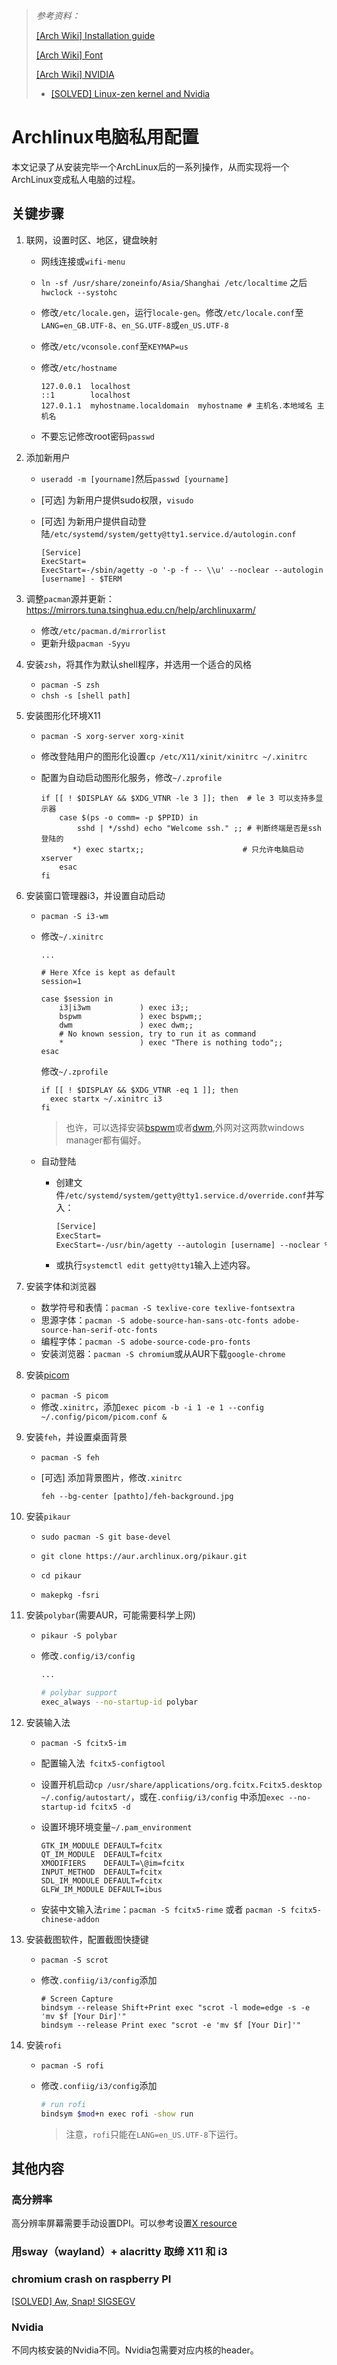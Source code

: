 > *参考资料：*
>
> [[Arch Wiki] Installation guide](https://wiki.archlinux.org/title/Installation_guide)
>
> [[Arch Wiki] Font](https://wiki.archlinux.org/title/Fonts)
>
> [[Arch Wiki] NVIDIA](https://wiki.archlinux.org/title/NVIDIA)
>
> - [[SOLVED] Linux-zen kernel and Nvidia](https://bbs.archlinux.org/viewtopic.php?id=251515)

# Archlinux电脑私用配置

本文记录了从安装完毕一个ArchLinux后的一系列操作，从而实现将一个ArchLinux变成私人电脑的过程。

## 关键步骤

1. 联网，设置时区、地区，键盘映射

   - 网线连接或`wifi-menu`

   - `ln -sf /usr/share/zoneinfo/Asia/Shanghai /etc/localtime` 之后 `hwclock --systohc`

   - 修改`/etc/locale.gen`，运行`locale-gen`。修改`/etc/locale.conf`至`LANG=en_GB.UTF-8`、`en_SG.UTF-8`或`en_US.UTF-8`

   - 修改`/etc/vconsole.conf`至`KEYMAP=us`

   - 修改`/etc/hostname`

     ```
     127.0.0.1	localhost
     ::1		localhost
     127.0.1.1	myhostname.localdomain	myhostname # 主机名.本地域名 主机名
     ```

   - 不要忘记修改root密码`passwd`

2. 添加新用户

   - `useradd -m [yourname]`然后`passwd [yourname]`

   - [可选] 为新用户提供sudo权限，`visudo`

   - [可选] 为新用户提供自动登陆`/etc/systemd/system/getty@tty1.service.d/autologin.conf`

     ```
     [Service]
     ExecStart=
     ExecStart=-/sbin/agetty -o '-p -f -- \\u' --noclear --autologin [username] - $TERM
     ```

3. 调整`pacman`源并更新：https://mirrors.tuna.tsinghua.edu.cn/help/archlinuxarm/

   - 修改`/etc/pacman.d/mirrorlist`
   - 更新升级`pacman -Syyu`

4. 安装`zsh`，将其作为默认shell程序，并选用一个适合的风格

   - `pacman -S zsh`
   - `chsh -s [shell path]`

5. 安装图形化环境X11

   - `pacman -S xorg-server xorg-xinit`

   - 修改登陆用户的图形化设置`cp /etc/X11/xinit/xinitrc ~/.xinitrc`

   - 配置为自动启动图形化服务，修改`~/.zprofile`

     ```
     if [[ ! $DISPLAY && $XDG_VTNR -le 3 ]]; then  # le 3 可以支持多显示器
         case $(ps -o comm= -p $PPID) in
             sshd | */sshd) echo "Welcome ssh." ;; # 判断终端是否是ssh登陆的
     	    *) exec startx;;					  # 只允许电脑启动xserver
         esac
     fi
     ```

6. 安装窗口管理器i3，并设置自动启动

   - `pacman -S i3-wm`

   - 修改`~/.xinitrc`

     ```
     ...

     # Here Xfce is kept as default
     session=1

     case $session in
         i3|i3wm           ) exec i3;;
         bspwm             ) exec bspwm;;
         dwm               ) exec dwm;;
         # No known session, try to run it as command
         *                 ) exec "There is nothing todo";;
     esac
     ```

     修改`~/.zprofile`

     ```
     if [[ ! $DISPLAY && $XDG_VTNR -eq 1 ]]; then
       exec startx ~/.xinitrc i3
     fi
     ```

     > 也许，可以选择安装[bspwm](https://wiki.archlinux.org/title/Bspwm_(%E7%AE%80%E4%BD%93%E4%B8%AD%E6%96%87))或者[dwm](https://wiki.archlinux.org/title/Dwm_(%E7%AE%80%E4%BD%93%E4%B8%AD%E6%96%87)),外网对这两款windows manager都有偏好。

   - 自动登陆

     - 创建文件`/etc/systemd/system/getty@tty1.service.d/override.conf`并写入：

       ```txt
       [Service]
       ExecStart=
       ExecStart=-/usr/bin/agetty --autologin [username] --noclear %I $TERM
       ```

     - 或执行`systemctl edit getty@tty1`输入上述内容。

7. 安装字体和浏览器

   - 数学符号和表情：`pacman -S texlive-core texlive-fontsextra`
   - 思源字体：`pacman -S adobe-source-han-sans-otc-fonts adobe-source-han-serif-otc-fonts`
   - 编程字体：`pacman -S adobe-source-code-pro-fonts`
   - 安装浏览器：`pacman -S chromium`或从AUR下载`google-chrome`

8. 安装[picom](https://wiki.archlinux.org/title/Picom)

   - `pacman -S picom`
   - 修改`.xinitrc`，添加`exec picom -b -i 1 -e 1 --config ~/.config/picom/picom.conf &`

9. 安装`feh`，并设置桌面背景

   - `pacman -S feh`

   - [可选] 添加背景图片，修改`.xinitrc`

     ```
     feh --bg-center [pathto]/feh-background.jpg
     ```

10. 安装`pikaur`

       - `sudo pacman -S git base-devel`

       - `git clone https://aur.archlinux.org/pikaur.git`

       - `cd pikaur`

       - `makepkg -fsri`


11. 安装`polybar`(需要AUR，可能需要科学上网)

       - `pikaur -S polybar`

       - 修改`.config/i3/config`

         ```sh
         ...

         # polybar support
         exec_always --no-startup-id polybar
         ```


12. 安装输入法

    - `pacman -S fcitx5-im`

    - 配置输入法` fcitx5-configtool`

    - 设置开机启动`cp /usr/share/applications/org.fcitx.Fcitx5.desktop ~/.config/autostart/`，或在`.confiig/i3/config` 中添加`exec --no-startup-id fcitx5 -d`

    - 设置环境环境变量`~/.pam_environment`

      ```
      GTK_IM_MODULE DEFAULT=fcitx
      QT_IM_MODULE  DEFAULT=fcitx
      XMODIFIERS    DEFAULT=\@im=fcitx
      INPUT_METHOD  DEFAULT=fcitx
      SDL_IM_MODULE DEFAULT=fcitx
      GLFW_IM_MODULE DEFAULT=ibus
      ```

    - 安装中文输入法`rime`：`pacman -S fcitx5-rime` 或者 `pacman -S fcitx5-chinese-addon`

13. 安装截图软件，配置截图快捷键

    - `pacman -S scrot`

    - 修改`.confiig/i3/config`添加

      ```
      # Screen Capture
      bindsym --release Shift+Print exec "scrot -l mode=edge -s -e 'mv $f [Your Dir]'"
      bindsym --release Print exec "scrot -e 'mv $f [Your Dir]'"
      ```

14. 安装`rofi`

       - `pacman -S rofi`

       - 修改`.confiig/i3/config`添加

         ```sh
         # run rofi
         bindsym $mod+n exec rofi -show run
         ```

         > 注意，`rofi`只能在`LANG=en_US.UTF-8`下运行。

## 其他内容

### 高分辨率

高分辨率屏幕需要手动设置DPI。可以参考设置[X resource](https://wiki.archlinux.org/title/X_resources)

### 用sway（wayland）+ alacritty 取缔 X11 和 i3

### chromium crash on raspberry PI

[[SOLVED] Aw, Snap! SIGSEGV](https://archlinuxarm.org/forum/viewtopic.php?f=15&t=14453)

### Nvidia

不同内核安装的Nvidia不同。Nvidia包需要对应内核的header。